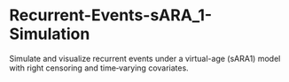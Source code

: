 # Recurrent-Events-sARA_1-Simulation
Simulate and visualize recurrent events under a virtual-age (sARA1) model with right censoring and time‑varying covariates.
